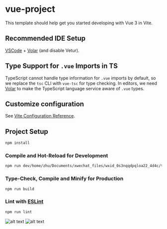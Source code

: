 # vue-project

This template should help get you started developing with Vue 3 in Vite.

## Recommended IDE Setup

[VSCode](https://code.visualstudio.com/) + [Volar](https://marketplace.visualstudio.com/items?itemName=Vue.volar) (and disable Vetur).

## Type Support for `.vue` Imports in TS

TypeScript cannot handle type information for `.vue` imports by default, so we replace the `tsc` CLI with `vue-tsc` for type checking. In editors, we need [Volar](https://marketplace.visualstudio.com/items?itemName=Vue.volar) to make the TypeScript language service aware of `.vue` types.

## Customize configuration

See [Vite Configuration Reference](https://vite.dev/config/).

## Project Setup

```sh
npm install
```

### Compile and Hot-Reload for Development

```sh
npm run dev/home/zhu/Documents/xwechat_files/wxid_0s3nqqdpqloa22_4d4c/temp/2025-04/RWTemp/5e9321113cf69463cc1c892e4385bc9b.jpg
```

### Type-Check, Compile and Minify for Production

```sh
npm run build
```

### Lint with [ESLint](https://eslint.org/)

```sh
npm run lint
```
![alt text](e768bfb5855b22e29fdf6c9960dd765a.jpg)
![alt text](10773c5c21f4136f8fc32540cc6ae79c.jpg)